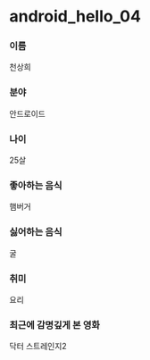 # android_hello_04

### 이름
천상희
### 분야
안드로이드
### 나이
25살
### 좋아하는 음식
햄버거
### 싫어하는 음식
굴
### 취미
요리
### 최근에 감명깊게 본 영화
닥터 스트레인지2

